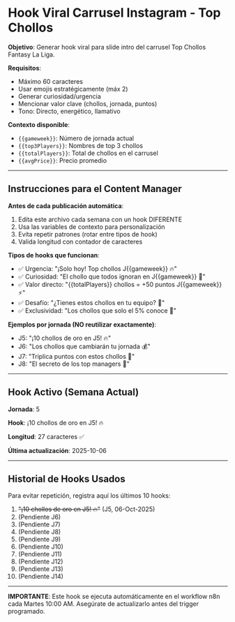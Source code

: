 # Hook Viral Carrusel Instagram - Top Chollos

**Objetivo**: Generar hook viral para slide intro del carrusel Top Chollos Fantasy La Liga.

**Requisitos**:
- Máximo 60 caracteres
- Usar emojis estratégicamente (máx 2)
- Generar curiosidad/urgencia
- Mencionar valor clave (chollos, jornada, puntos)
- Tono: Directo, energético, llamativo

**Contexto disponible**:
- `{{gameweek}}`: Número de jornada actual
- `{{top3Players}}`: Nombres de top 3 chollos
- `{{totalPlayers}}`: Total de chollos en el carrusel
- `{{avgPrice}}`: Precio promedio

---

## Instrucciones para el Content Manager

**Antes de cada publicación automática**:

1. Edita este archivo cada semana con un hook DIFERENTE
2. Usa las variables de contexto para personalización
3. Evita repetir patrones (rotar entre tipos de hook)
4. Valida longitud con contador de caracteres

**Tipos de hooks que funcionan**:
- ✅ Urgencia: "¡Solo hoy! Top chollos J{{gameweek}} 🔥"
- ✅ Curiosidad: "El chollo que todos ignoran en J{{gameweek}} 👀"
- ✅ Valor directo: "{{totalPlayers}} chollos = +50 puntos J{{gameweek}} ⚡"
- ✅ Desafío: "¿Tienes estos chollos en tu equipo? 🎯"
- ✅ Exclusividad: "Los chollos que solo el 5% conoce 💎"

**Ejemplos por jornada (NO reutilizar exactamente)**:
- J5: "¡10 chollos de oro en J5! 🔥"
- J6: "Los chollos que cambiarán tu jornada 💰"
- J7: "Triplica puntos con estos chollos 🚀"
- J8: "El secreto de los top managers 👑"

---

## Hook Activo (Semana Actual)

**Jornada**: 5

**Hook**: ¡10 chollos de oro en J5! 🔥

**Longitud**: 27 caracteres ✅

**Última actualización**: 2025-10-06

---

## Historial de Hooks Usados

Para evitar repetición, registra aquí los últimos 10 hooks:

1. ~~"¡10 chollos de oro en J5! 🔥"~~ (J5, 06-Oct-2025)
2. (Pendiente J6)
3. (Pendiente J7)
4. (Pendiente J8)
5. (Pendiente J9)
6. (Pendiente J10)
7. (Pendiente J11)
8. (Pendiente J12)
9. (Pendiente J13)
10. (Pendiente J14)

---

**IMPORTANTE**: Este hook se ejecuta automáticamente en el workflow n8n cada Martes 10:00 AM. Asegúrate de actualizarlo antes del trigger programado.
